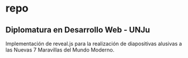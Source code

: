 # repo
Diplomatura en Desarrollo Web - UNJu
------------------------------------

Implementación de reveal.js para la realización de diapositivas alusivas a las Nuevas 7 Maravillas del Mundo Moderno.
